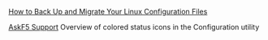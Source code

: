 
[How to Back Up and Migrate Your Linux Configuration Files](https://www.howtogeek.com/194342/how-to-back-up-and-migrate-your-linux-configuration-files/)

[AskF5 Support](https://support.f5.com/csp/article/K12213214)
Overview of colored status icons in the Configuration utility
